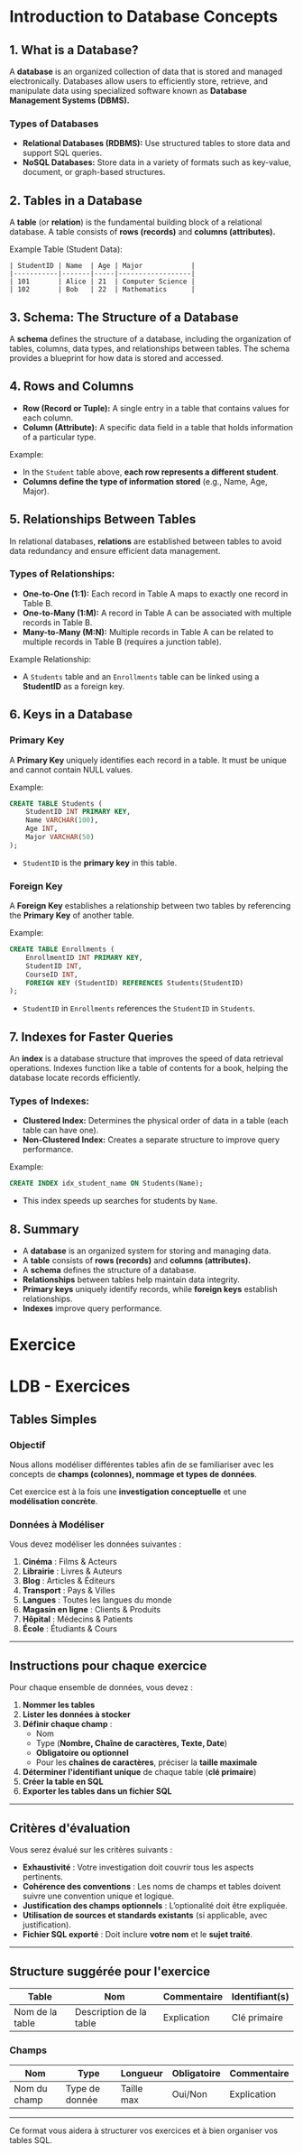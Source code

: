 # **Introduction to Database Concepts**

## **1. What is a Database?**
A **database** is an organized collection of data that is stored and managed electronically. Databases allow users to efficiently store, retrieve, and manipulate data using specialized software known as **Database Management Systems (DBMS).**

### **Types of Databases**
- **Relational Databases (RDBMS):** Use structured tables to store data and support SQL queries.
- **NoSQL Databases:** Store data in a variety of formats such as key-value, document, or graph-based structures.

## **2. Tables in a Database**
A **table** (or **relation**) is the fundamental building block of a relational database. A table consists of **rows (records)** and **columns (attributes).**

Example Table (Student Data):

```plaintext
| StudentID | Name  | Age | Major            |
|-----------|-------|-----|------------------|
| 101       | Alice | 21  | Computer Science |
| 102       | Bob   | 22  | Mathematics      |
```

## **3. Schema: The Structure of a Database**
A **schema** defines the structure of a database, including the organization of tables, columns, data types, and relationships between tables. The schema provides a blueprint for how data is stored and accessed.

## **4. Rows and Columns**
- **Row (Record or Tuple):** A single entry in a table that contains values for each column.
- **Column (Attribute):** A specific data field in a table that holds information of a particular type.

Example:
- In the `Student` table above, **each row represents a different student**.
- **Columns define the type of information stored** (e.g., Name, Age, Major).

## **5. Relationships Between Tables**
In relational databases, **relations** are established between tables to avoid data redundancy and ensure efficient data management.

### **Types of Relationships:**
- **One-to-One (1:1):** Each record in Table A maps to exactly one record in Table B.
- **One-to-Many (1:M):** A record in Table A can be associated with multiple records in Table B.
- **Many-to-Many (M:N):** Multiple records in Table A can be related to multiple records in Table B (requires a junction table).

Example Relationship:
- A `Students` table and an `Enrollments` table can be linked using a **StudentID** as a foreign key.

## **6. Keys in a Database**
### **Primary Key**
A **Primary Key** uniquely identifies each record in a table. It must be unique and cannot contain NULL values.

Example:
```sql
CREATE TABLE Students (
    StudentID INT PRIMARY KEY,
    Name VARCHAR(100),
    Age INT,
    Major VARCHAR(50)
);
```
- `StudentID` is the **primary key** in this table.

### **Foreign Key**
A **Foreign Key** establishes a relationship between two tables by referencing the **Primary Key** of another table.

Example:
```sql
CREATE TABLE Enrollments (
    EnrollmentID INT PRIMARY KEY,
    StudentID INT,
    CourseID INT,
    FOREIGN KEY (StudentID) REFERENCES Students(StudentID)
);
```
- `StudentID` in `Enrollments` references the `StudentID` in `Students`.

## **7. Indexes for Faster Queries**
An **index** is a database structure that improves the speed of data retrieval operations. Indexes function like a table of contents for a book, helping the database locate records efficiently.

### **Types of Indexes:**
- **Clustered Index:** Determines the physical order of data in a table (each table can have one).
- **Non-Clustered Index:** Creates a separate structure to improve query performance.

Example:
```sql
CREATE INDEX idx_student_name ON Students(Name);
```
- This index speeds up searches for students by `Name`.

## **8. Summary**
- A **database** is an organized system for storing and managing data.
- A **table** consists of **rows (records)** and **columns (attributes).**
- A **schema** defines the structure of a database.
- **Relationships** between tables help maintain data integrity.
- **Primary keys** uniquely identify records, while **foreign keys** establish relationships.
- **Indexes** improve query performance.



# Exercice

# **LDB - Exercices**

## **Tables Simples**

### **Objectif**
Nous allons modéliser différentes tables afin de se familiariser avec les concepts de **champs (colonnes), nommage et types de données**.

Cet exercice est à la fois une **investigation conceptuelle** et une **modélisation concrète**.

### **Données à Modéliser**
Vous devez modéliser les données suivantes :

1. **Cinéma** : Films & Acteurs
2. **Librairie** : Livres & Auteurs
3. **Blog** : Articles & Éditeurs
4. **Transport** : Pays & Villes
5. **Langues** : Toutes les langues du monde
6. **Magasin en ligne** : Clients & Produits
7. **Hôpital** : Médecins & Patients
8. **École** : Étudiants & Cours

---

## **Instructions pour chaque exercice**
Pour chaque ensemble de données, vous devez :

1. **Nommer les tables**
2. **Lister les données à stocker**
3. **Définir chaque champ** :
   - Nom
   - Type (**Nombre, Chaîne de caractères, Texte, Date**)
   - **Obligatoire ou optionnel**
   - Pour les **chaînes de caractères**, préciser la **taille maximale**
4. **Déterminer l'identifiant unique** de chaque table (**clé primaire**)
5. **Créer la table en SQL**
6. **Exporter les tables dans un fichier SQL**

---

## **Critères d'évaluation**
Vous serez évalué sur les critères suivants :

- **Exhaustivité** : Votre investigation doit couvrir tous les aspects pertinents.
- **Cohérence des conventions** : Les noms de champs et tables doivent suivre une convention unique et logique.
- **Justification des champs optionnels** : L’optionalité doit être expliquée.
- **Utilisation de sources et standards existants** (si applicable, avec justification).
- **Fichier SQL exporté** : Doit inclure **votre nom** et le **sujet traité**.

---

## **Structure suggérée pour l'exercice**

| Table | Nom | Commentaire | Identifiant(s) |
|-------|-----|------------|---------------|
| Nom de la table | Description de la table | Explication | Clé primaire |

### **Champs**
| Nom | Type | Longueur | Obligatoire | Commentaire |
|------|------|---------|------------|------------|
| Nom du champ | Type de donnée | Taille max | Oui/Non | Explication |

---

Ce format vous aidera à structurer vos exercices et à bien organiser vos tables SQL.

